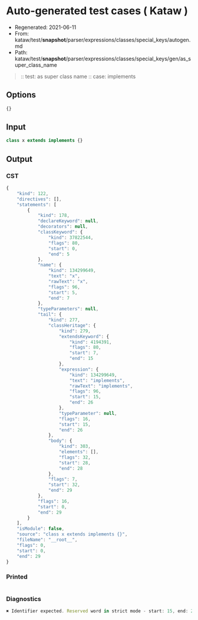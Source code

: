 # Auto-generated test cases ( Kataw )
- Regenerated: 2021-06-11
- From: kataw/test/__snapshot__/parser/expressions/classes/special_keys/autogen.md
- Path: kataw/test/__snapshot__/parser/expressions/classes/special_keys/gen/as_super_class_name
> :: test: as super class name
> :: case: implements
## Options

`````js
{}
`````
## Input

`````js
class x extends implements {}
`````
## Output

### CST

```javascript
{
    "kind": 122,
    "directives": [],
    "statements": [
        {
            "kind": 178,
            "declareKeyword": null,
            "decorators": null,
            "classKeyword": {
                "kind": 37822544,
                "flags": 80,
                "start": 0,
                "end": 5
            },
            "name": {
                "kind": 134299649,
                "text": "x",
                "rawText": "x",
                "flags": 96,
                "start": 5,
                "end": 7
            },
            "typeParameters": null,
            "tail": {
                "kind": 277,
                "classHeritage": {
                    "kind": 279,
                    "extendsKeyword": {
                        "kind": 4194391,
                        "flags": 80,
                        "start": 7,
                        "end": 15
                    },
                    "expression": {
                        "kind": 134299649,
                        "text": "implements",
                        "rawText": "implements",
                        "flags": 96,
                        "start": 15,
                        "end": 26
                    },
                    "typeParameter": null,
                    "flags": 16,
                    "start": 15,
                    "end": 26
                },
                "body": {
                    "kind": 303,
                    "elements": [],
                    "flags": 32,
                    "start": 28,
                    "end": 28
                },
                "flags": 7,
                "start": 32,
                "end": 29
            },
            "flags": 16,
            "start": 0,
            "end": 29
        }
    ],
    "isModule": false,
    "source": "class x extends implements {}",
    "fileName": "__root__",
    "flags": 0,
    "start": 0,
    "end": 29
}
```

### Printed

```javascript

```

### Diagnostics

```javascript
✖ Identifier expected. Reserved word in strict mode - start: 15, end: 26

```

